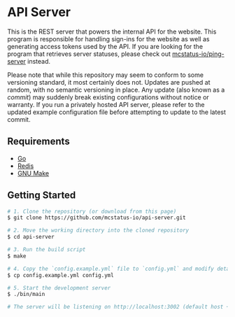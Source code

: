 # API Server

This is the REST server that powers the internal API for the website. This program is responsible for handling sign-ins for the website as well as generating access tokens used by the API. If you are looking for the program that retrieves server statuses, please check out [mcstatus-io/ping-server](https://github.com/mcstatus-io/ping-server) instead.

Please note that while this repository may seem to conform to some versioning standard, it most certainly does not. Updates are pushed at random, with no semantic versioning in place. Any update (also known as a *commit*) may suddenly break existing configurations without notice or warranty. If you run a privately hosted API server, please refer to the updated example configuration file before attempting to update to the latest commit. 

## Requirements

- [Go](https://go.dev/)
- [Redis](https://redis.io/)
- [GNU Make](https://www.gnu.org/software/make/)

## Getting Started

```bash
# 1. Clone the repository (or download from this page)
$ git clone https://github.com/mcstatus-io/api-server.git

# 2. Move the working directory into the cloned repository
$ cd api-server

# 3. Run the build script
$ make

# 4. Copy the `config.example.yml` file to `config.yml` and modify details as needed
$ cp config.example.yml config.yml

# 5. Start the development server
$ ./bin/main

# The server will be listening on http://localhost:3002 (default host + port)
```